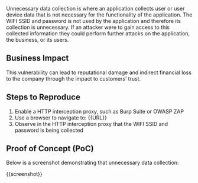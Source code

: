 Unnecessary data collection is where an application collects user or user device data that is not necessary for the functionality of the application. The WIFI SSID and password is not used by the application and therefore its collection is unnecessary. If an attacker were to gain access to this collected information they could perform further attacks on the application, the business, or its users.
  
## Business Impact

This vulnerability can lead to reputational damage and indirect financial loss to the company through the impact to customers’ trust.

## Steps to Reproduce

1. Enable a HTTP interception proxy, such as Burp Suite or OWASP ZAP
1. Use a browser to navigate to: {{URL}}
1. Observe in the HTTP interception proxy that the WIFI SSID and password is being collected

## Proof of Concept (PoC)

Below is a screenshot demonstrating that unnecessary data collection:

{{screenshot}}
